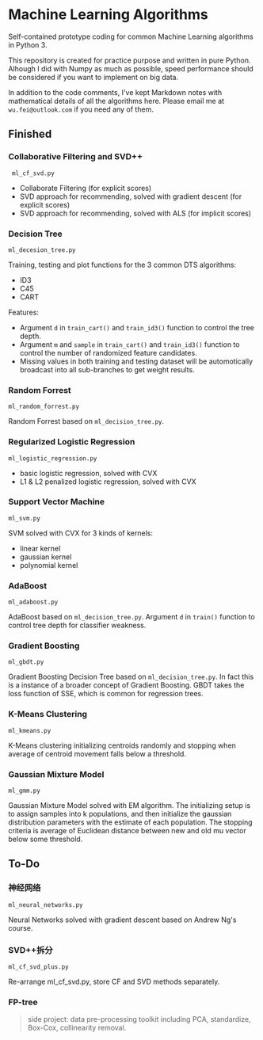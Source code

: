 # Machine Learning Algorithms

Self-contained prototype coding for common Machine Learning algorithms in Python 3. 

This repository is created for practice purpose and written in pure Python. Alhough I did with Numpy as much as possible, speed performance should be considered if you want to implement on big data.

In addition to the code comments, I've kept Markdown notes with mathematical details of all the algorithms here. Please email me at `wu.fei@outlook.com` if you need any of them.

## Finished

### Collaborative Filtering and SVD++

` ml_cf_svd.py`
 
- Collaborate Filtering (for explicit scores)
- SVD approach for recommending, solved with gradient descent (for explicit scores)
- SVD approach for recommending, solved with ALS (for implicit scores)

### Decision Tree

`ml_decesion_tree.py`

Training, testing and plot functions for the 3 common DTS algorithms:
- ID3
- C45
- CART

Features:
- Argument `d` in `train_cart()` and `train_id3()` function to control the tree depth.
- Argument `m` and `sample` in `train_cart()` and `train_id3()` function to control the number of randomized feature candidates.
- Missing values in both training and testing dataset will be automotically broadcast into all sub-branches to get weight results.

### Random Forrest

`ml_random_forrest.py`

Random Forrest based on `ml_decision_tree.py`.

### Regularized Logistic Regression

`ml_logistic_regression.py`

- basic logistic regression, solved with CVX
- L1 & L2 penalized logistic regression, solved with CVX

### Support Vector Machine

`ml_svm.py`

SVM solved with CVX for 3 kinds of kernels:
- linear kernel
- gaussian kernel
- polynomial kernel

### AdaBoost

`ml_adaboost.py`

AdaBoost based on `ml_decision_tree.py`. Argument `d` in `train()` function to control tree depth for classifier weakness.

### Gradient Boosting 

`ml_gbdt.py`

Gradient Boosting Decision Tree based on `ml_decision_tree.py`. In fact this is a instance of a broader concept of Gradient Boosting. GBDT takes the loss function of SSE, which is common for regression trees.

### K-Means Clustering

`ml_kmeans.py`

K-Means clustering initializing centroids randomly and stopping when average of centroid movement falls below a threshold.

### Gaussian Mixture Model

`ml_gmm.py`

Gaussian Mixture Model solved with EM algorithm. The initializing setup is to assign samples into k populations, and then initialize the gaussian distribution parameters with the estimate of each population. The stopping criteria is average of Euclidean distance between new and old mu vector below some threshold.

## To-Do 

### 神经网络

`ml_neural_networks.py`

Neural Networks solved with gradient descent based on Andrew Ng's course.

### SVD++拆分

`ml_cf_svd_plus.py`

Re-arrange ml_cf_svd.py, store CF and SVD methods separately.

### FP-tree

> side project: data pre-processing toolkit including PCA, standardize, Box-Cox, collinearity removal.
